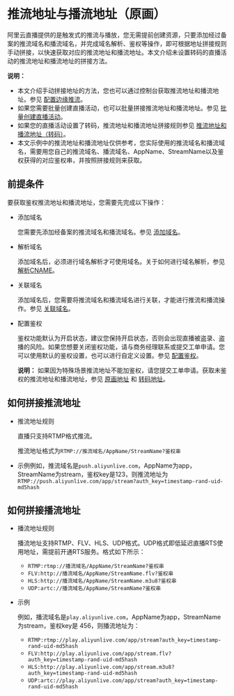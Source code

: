 # 推流地址与播流地址（原画）

阿里云直播提供的是触发式的推流与播放，您无需提前创建资源，只要添加经过备案的推流域名和播流域名，并完成域名解析、鉴权等操作，即可根据地址拼接规则手动拼接，以快速获取对应的推流地址和播流地址。本文介绍未设置转码的直播活动的推流地址和播流地址的拼接方法。

**说明：**

-   本文介绍手动拼接地址的方法，您也可以通过控制台获取推流地址和播流地址。参见 [配置边缘推流](/cn.zh-CN/用户指南/推播流配置/配置边缘推流.md)。
-   如果您需要批量创建直播活动，也可以批量拼接推流地址和播流地址。参见 [批量创建直播活动](/cn.zh-CN/用户指南/推播流配置/批量创建直播活动.md)。
-   如果您的直播活动设置了转码，推流地址和播流地址拼接规则参见 [推流地址和播流地址（转码）](/cn.zh-CN/用户指南/推播流配置/推流地址和播流地址/推流地址和播流地址（转码）.md)。
-   本文示例中的推流地址和播流地址仅供参考，您实际使用的推流域名和播流域名，需要用您自己的推流域名、播流域名、AppName、StreamName以及鉴权获得的对应鉴权串，并按照拼接规则来获取。

## 前提条件

要获取鉴权推流地址和播流地址，您需要先完成以下操作：

-   添加域名

    您需要先添加经备案的推流域名和播流域名。参见 [添加域名](/cn.zh-CN/用户指南/域名管理/管理域名/添加域名.md)。

-   解析域名

    添加域名后，必须进行域名解析才可使用域名。关于如何进行域名解析，参见 [解析CNAME](/cn.zh-CN/用户指南/域名管理/解析CNAME.md)。

-   关联域名

    添加域名后，您需要将推流域名和播流域名进行关联，才能进行推流和播流操作。参见 [关联域名](/cn.zh-CN/用户指南/域名管理/管理域名/关联域名.md)。

-   配置鉴权

    鉴权功能默认为开启状态，建议您保持开启状态，否则会出现直播被盗录、盗播的风险。如果您想要关闭鉴权功能，请与商务经理联系或提交工单申请。您可以使用默认的鉴权设置，也可以进行自定义设置。参见 [配置鉴权](/cn.zh-CN/用户指南/域名管理/访问控制/配置鉴权.md)。

    **说明：** 如果因为特殊场景推流地址不能加鉴权，请您提交工单申请。获取未鉴权的推流地址和播流地址，参见 [原画地址](/cn.zh-CN/用户指南/推播流配置/推流地址和播流地址（未鉴权）/推流地址和播流地址（原画）.md) 和 [转码地址](/cn.zh-CN/用户指南/推播流配置/推流地址和播流地址（未鉴权）/推流地址和播流地址（转码）.md)。


## 如何拼接推流地址

-   推流地址规则

    直播只支持RTMP格式推流。

    推流地址格式为`RTMP://推流域名/AppName/StreamName?鉴权串`

-   示例例如，推流域名是`push.aliyunlive.com`，AppName为app，StreamName为stream，鉴权key是123，则推流地址为`RTMP://push.aliyunlive.com/app/stream?auth_key=timestamp-rand-uid-md5hash`

## 如何拼接播流地址

-   播流地址规则

    播流地址支持RTMP、FLV、HLS、UDP格式。UDP格式即低延迟直播RTS使用地址，需提前开通RTS服务。格式如下所示：

    -   `RTMP:rtmp://播流域名/AppName/StreamName?鉴权串`
    -   `FLV:http://播流域名/AppName/StreamName.flv?鉴权串`
    -   `HLS:http://播流域名/AppName/StreamName.m3u8?鉴权串`
    -   `UDP:artc://播流域名/AppName/StreamName?鉴权串`
-   示例

    例如，播流域名是`play.aliyunlive.com`，AppName为app，StreamName为stream，鉴权key是 456，则播流地址为：

    -   `RTMP:rtmp://play.aliyunlive.com/app/stream?auth_key=timestamp-rand-uid-md5hash`
    -   `FLV:http://play.aliyunlive.com/app/stream.flv?auth_key=timestamp-rand-uid-md5hash`
    -   `HLS:http://play.aliyunlive.com/app/stream.m3u8?auth_key=timestamp-rand-uid-md5hash`
    -   `UDP:artc://play.aliyunlive.com/app/stream?auth_key=timestamp-rand-uid-md5hash`

